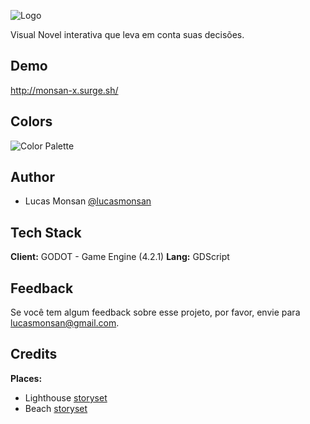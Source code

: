 ![Logo](https://firebasestorage.googleapis.com/v0/b/monsan-dev.appspot.com/o/MonsanX%2Flogo.png?alt=media&token=28d345d8-dae5-41ff-8fe2-94eacfeff851)

Visual Novel interativa que leva em conta suas decisões.

## Demo
http://monsan-x.surge.sh/

## Colors
![Color Palette](https://lospec.com/palette-list/insecta)

## Author
- Lucas Monsan [@lucasmonsan](https://github.com/lucasmonsan)

## Tech Stack
**Client:** GODOT - Game Engine (4.2.1)
**Lang:** GDScript

## Feedback
Se você tem algum feedback sobre esse projeto, por favor, envie para lucasmonsan@gmail.com.

## Credits
**Places:**
- Lighthouse [storyset](https://www.freepik.com/free-vector/lighthouse-boat-concept-illustration_72474789.htm)
- Beach [storyset](https://www.freepik.com/free-vector/social-distance-beach-concept-illustration_13591872.htm)
